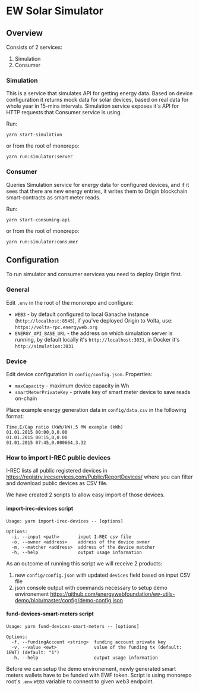 # EW Solar Simulator

## Overview

Consists of 2 services:

1. Simulation
2. Consumer

### Simulation

This is a service that simulates API for getting energy data. Based on device configuration it returns mock data for solar devices, based on real data for whole year in 15-mins intervals. Simulation service exposes it's API for HTTP requests that Consumer service is using.

Run:
```
yarn start-simulation
```

or from the root of monorepo:

```
yarn run:simulator:server
```

### Consumer

Queries Simulation service for energy data for configured devices, and if it sees that there are new energy entries, it writes them to Origin blockchain smart-contracts as smart meter reads.

Run:
```
yarn start-consuming-api
```

or from the root of monorepo:

```
yarn run:simulator:consumer
```

## Configuration

To run simulator and consumer services you need to deploy Origin first.

### General

Edit `.env` in the root of the monorepo and configure:
- `WEB3` - by default configured to local Ganache instance (`http://localhost:8545`), if you've deployed Origin to Volta, use: `https://volta-rpc.energyweb.org`
- `ENERGY_API_BASE_URL` - the address on which simulation server is running, by default locally it's `http://localhost:3031`, in Docker it's `http://simulation:3031`

### Device

Edit device configuration in `config/config.json`. Properties:
- `maxCapacity` - maximum device capacity in Wh
- `smartMeterPrivateKey` - private key of smart meter device to save reads on-chain

Place example energy generation data in `config/data.csv` in the following format:

```
Time,E/Cap ratio (kWh/kW),5 MW example (kWh)
01.01.2015 00:00,0,0.00
01.01.2015 00:15,0,0.00
01.01.2015 07:45,0.000664,3.32
```

### How to import I-REC public devices

I-REC lists all public registered devices in https://registry.irecservices.com/Public/ReportDevices/ where you can filter and download public devices as CSV file.

We have created 2 scripts to allow easy import of those devices.

#### import-irec-devices script

```
Usage: yarn import-irec-devices -- [options]

Options:
  -i, --input <path>       input I-REC csv file
  -o, --owner <address>    address of the device owner
  -m, --matcher <address>  address of the device matcher
  -h, --help               output usage information
```

As an outcome of running this script we will receive 2 products:

1. new `config/config.json` with updated `devices` field based on input CSV file
2. json console output with commands necessary to setup demo environement https://github.com/energywebfoundation/ew-utils-demo/blob/master/config/demo-config.json


#### fund-devices-smart-meters script

```
Usage: yarn fund-devices-smart-meters -- [options]

Options:
  -f, --fundingAccount <string>  funding account private key
  -v, --value <ewt>              value of the funding tx (default: 1EWT) (default: "1")
  -h, --help                     output usage information
```

Before we can setup the demo environement, newly generated smart meters wallets have to be funded with EWF token. Script is using monorepo root's `.env` `WEB3` variable to connect to given web3 endpoint.
